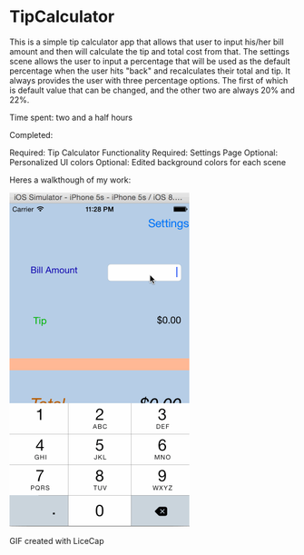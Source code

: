 # TipCalculator 

This is a simple tip calculator app that allows that user to input his/her bill amount and then will calculate the tip and total 
cost from that. The settings scene allows the user to input a percentage that will be used as the default percentage when the user
hits "back" and recalculates their total and tip. It always provides the user with three percentage options. The first of which is
default value that can be changed, and the other two are always 20% and 22%.

Time spent: two and a half hours

Completed:

Required: Tip Calculator Functionality
Required: Settings Page
Optional: Personalized UI colors
Optional: Edited background colors for each scene

Heres a walkthough of my work:

![My Image](https://github.com/bryanmclellan/TipCalculator/blob/master/TipsDemo.gif)

GIF created with LiceCap



